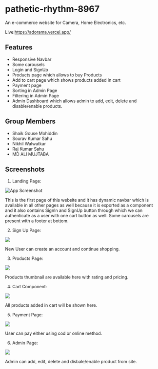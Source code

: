 # pathetic-rhythm-8967

An e-commerce website for Camera, Home Electronics, etc.

Live:https://adorama.vercel.app/

## Features

 - Responsive Navbar
 - Some carousels
 - Login and SignUp
 - Products page which allows to buy Products
 - Add to cart page which shows products added in cart
 - Payment page 
 - Sorting in Admin Page
 - Filtering in Admin Page
 - Admin Dashboard which allows admin to add, edit, delete and disable/enable products. 
 
 ## Group Members

 - Shaik Gouse Mohiddin
 - Sourav Kumar Sahu
 - Nikhil Walwatkar
 - Raj Kumar Sahu
 - MD ALI MUJTABA
 


## Screenshots

1. Landing Page:

![App Screenshot](https://i.ibb.co/JBgFFvq/Screenshot-2023-01-23-104129.png)

This is the first page of this website and it has dynamic navbar which is available in all other pages as well because it is exported
as a component and it also contains SignIn and SignUp button through which we can authenticate as a user with one cart button as well.
Some carousels are present with a footer at bottom.

2. Sign Up Page:

![](https://i.ibb.co/3kn3x0f/Screenshot-2023-01-23-104258.png)

New User can create an account and continue shopping.

3.  Products Page:

![](https://i.ibb.co/bdGSTQD/Screenshot-2023-01-23-104416.png)

Products thumbnail are available here with rating and pricing.

4. Cart Component:

![](https://i.ibb.co/H7t2MPj/Screenshot-2023-01-23-104641.png)

All products added in cart will be shown here.

5. Payment Page:

![](https://i.ibb.co/1fcvsk6/pay.jpg)

 

User can pay either using cod or online method.

6. Admin Page:

![](https://i.ibb.co/p0954FV/Screenshot-2023-01-23-105132.png)

Admin can add, edit, delete and disbale/enable product from site.
